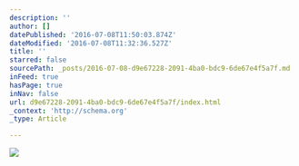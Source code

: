 ```yaml
---
description: ''
author: []
datePublished: '2016-07-08T11:50:03.874Z'
dateModified: '2016-07-08T11:32:36.527Z'
title: ''
starred: false
sourcePath: _posts/2016-07-08-d9e67228-2091-4ba0-bdc9-6de67e4f5a7f.md
inFeed: true
hasPage: true
inNav: false
url: d9e67228-2091-4ba0-bdc9-6de67e4f5a7f/index.html
_context: 'http://schema.org'
_type: Article

---
```

![](https://the-grid-user-content.s3-us-west-2.amazonaws.com/2be73b74-824a-4829-9cf6-4d68cc88a653.jpg)